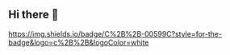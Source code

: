## Hi there 👋

https://img.shields.io/badge/C%2B%2B-00599C?style=for-the-badge&logo=c%2B%2B&logoColor=white

<!--
**Kimarv07/Kimarv07** is a ✨ _special_ ✨ repository because its `README.md` (this file) appears on your GitHub profile.

Here are some ideas to get you started:

- 🔭 I’m currently working on ...
- 🌱 I’m currently learning ...
- 👯 I’m looking to collaborate on ...
- 🤔 I’m looking for help with ...
- 💬 Ask me about ...
- 📫 How to reach me: ...
- 😄 Pronouns: ...
- ⚡ Fun fact: ...
-->
